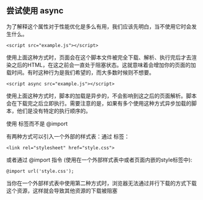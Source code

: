 ## 尝试使用 async

为了解释这个属性对于性能优化是多么有用，我们应该先明白，当不使用它时会发生什么。

`<script src="example.js"></script>`

使用上面这种方式时，页面会在这个脚本文件被完全下载、解析、执行完后才去渲染之后的HTML，在这之前会一直处于阻塞状态。这就意味着会增加你的页面的加载时间。有时这种行为是我们希望的，而大多数时候则不想要。

`<script async src="example.js"></script>`

使用上面这种方式时，脚本的加载是异步的，不会影响到这之后的页面解析。脚本会在下载完之后立即执行。需要注意的是，如果有多个使用这种方式异步加载的脚本，他们是没有特定的执行顺序的。

使用 标签而不是 @import

有两种方式可以引入一个外部的样式表：通过 标签：

`<link rel="stylesheet" href="style.css">`

或者通过 @import 指令 \(使用在一个外部样式表中或者页面内嵌的style标签中\):

`@import url('style.css');`

当你在一个外部样式表中使用第二种方式时，浏览器无法通过并行下载的方式下载这个资源，这样就会导致其他资源的下载被阻塞

